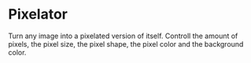 # Pixelator

Turn any image into a pixelated version of itself.
Controll the amount of pixels, the pixel size, the pixel shape, the pixel color and the background color.
